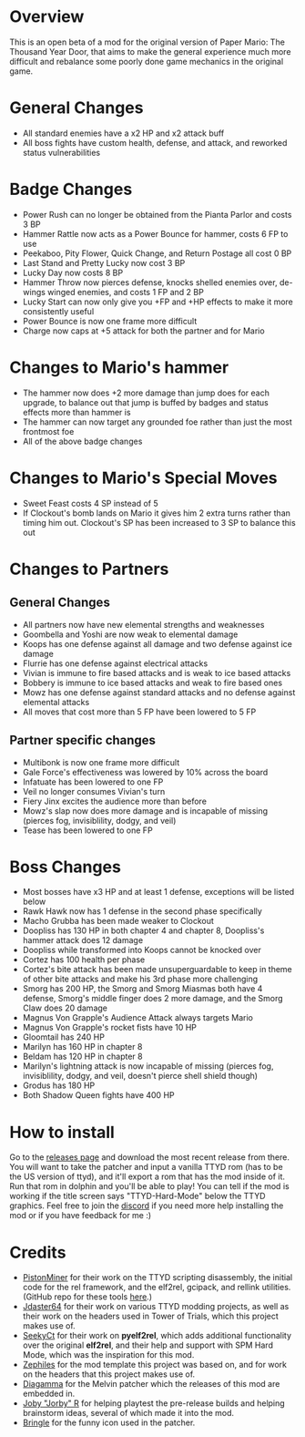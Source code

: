 # Overview
This is an open beta of a mod for the original version of Paper Mario: The Thousand Year Door, that aims to make the general experience much more difficult and rebalance some poorly done game mechanics in the original game.

# General Changes
- All standard enemies have a x2 HP and x2 attack buff
- All boss fights have custom health, defense, and attack, and reworked status vulnerabilities

# Badge Changes
- Power Rush can no longer be obtained from the Pianta Parlor and costs 3 BP
- Hammer Rattle now acts as a Power Bounce for hammer, costs 6 FP to use
- Peekaboo, Pity Flower, Quick Change, and Return Postage all cost 0 BP
- Last Stand and Pretty Lucky now cost 3 BP
- Lucky Day now costs 8 BP
- Hammer Throw now pierces defense, knocks shelled enemies over, de-wings winged enemies, and costs 1 FP and 2 BP
- Lucky Start can now only give you +FP and +HP effects to make it more consistently useful
- Power Bounce is now one frame more difficult
- Charge now caps at +5 attack for both the partner and for Mario

# Changes to Mario's hammer
- The hammer now does +2 more damage than jump does for each upgrade, to balance out that jump is buffed by badges and status effects more than hammer is
- The hammer can now target any grounded foe rather than just the most frontmost foe
- All of the above badge changes

# Changes to Mario's Special Moves
- Sweet Feast costs 4 SP instead of 5
- If Clockout's bomb lands on Mario it gives him 2 extra turns rather than timing him out. Clockout's SP has been increased to 3 SP to balance this out

# Changes to Partners
## General Changes
- All partners now have new elemental strengths and weaknesses
- Goombella and Yoshi are now weak to elemental damage
- Koops has one defense against all damage and two defense against ice damage
- Flurrie has one defense against electrical attacks
- Vivian is immune to fire based attacks and is weak to ice based attacks
- Bobbery is immune to ice based attacks and weak to fire based ones
- Mowz has one defense against standard attacks and no defense against elemental attacks
- All moves that cost more than 5 FP have been lowered to 5 FP

## Partner specific changes
- Multibonk is now one frame more difficult
- Gale Force's effectiveness was lowered by 10% across the board
- Infatuate has been lowered to one FP
- Veil no longer consumes Vivian's turn
- Fiery Jinx excites the audience more than before
- Mowz's slap now does more damage and is incapable of missing (pierces fog, invisiblility, dodgy, and veil)
- Tease has been lowered to one FP

# Boss Changes
- Most bosses have x3 HP and at least 1 defense, exceptions will be listed below
- Rawk Hawk now has 1 defense in the second phase specifically
- Macho Grubba has been made weaker to Clockout
- Doopliss has 130 HP in both chapter 4 and chapter 8, Doopliss's hammer attack does 12 damage
- Doopliss while transformed into Koops cannot be knocked over
- Cortez has 100 health per phase
- Cortez's bite attack has been made unsuperguardable to keep in theme of other bite attacks and make his 3rd phase more challenging
- Smorg has 200 HP, the Smorg and Smorg Miasmas both have 4 defense, Smorg's middle finger does 2 more damage, and the Smorg Claw does 20 damage
- Magnus Von Grapple's Audience Attack always targets Mario
- Magnus Von Grapple's rocket fists have 10 HP
- Gloomtail has 240 HP
- Marilyn has 160 HP in chapter 8
- Beldam has 120 HP in chapter 8
- Marilyn's lightning attack is now incapable of missing (pierces fog, invisiblility, dodgy, and veil, doesn't pierce shell shield though)
- Grodus has 180 HP
- Both Shadow Queen fights have 400 HP

# How to install
Go to the [releases page](https://github.com/L5050/TTYD-Hard-Mode/releases) and download the most recent release from there. You will want to take the patcher and input a vanilla TTYD rom (has to be the US version of ttyd), and it'll export a rom that has the mod inside of it. Run that rom in dolphin and you'll be able to play! You can tell if the mod is working if the title screen says "TTYD-Hard-Mode" below the TTYD graphics. Feel free to join the [discord](https://discord.gg/CeXnez2Bj7) if you need more help installing the mod or if you have feedback for me :) 

# Credits
* [PistonMiner](https://github.com/PistonMiner) for their work on the TTYD scripting disassembly, the initial code for the rel framework, and the elf2rel, gcipack, and rellink utilities. (GitHub repo for these tools [here](https://github.com/PistonMiner/ttyd-tools).)  
* [Jdaster64](https://github.com/jdaster64) for their work on various TTYD modding projects, as well as their work on the headers used in Tower of Trials, which this project makes use of.  
* [SeekyCt](https://github.com/SeekyCt) for their work on **pyelf2rel**, which adds additional functionality over the original **elf2rel**, and their help and support with SPM Hard Mode, which was the inspiration for this mod.
* [Zephiles](https://github.com/Zephiles) for the mod template this project was based on, and for work on the headers that this project makes use of.
* [Diagamma](https://git.gauf.re/antoine) for the Melvin patcher which the releases of this mod are embedded in.
* [Joby "Jorby" R](https://www.youtube.com/@JobyRJorby) for helping playtest the pre-release builds and helping brainstorm ideas, several of which made it into the mod.
* [Bringle](https://www.youtube.com/@Bringlescan) for the funny icon used in the patcher.
